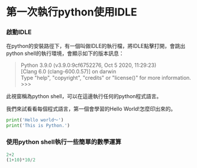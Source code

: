 # 第一次執行python使用IDLE
### 啟動IDLE
在python的安裝路徑下，有一個叫做IDLE的執行檔，將IDLE點擊打開，會跳出python shell的執行環境，會顯示如下的版本訊息：
> Python 3.9.0 (v3.9.0:9cf6752276, Oct  5 2020, 11:29:23) \
  [Clang 6.0 (clang-600.0.57)] on darwin \
  Type "help", "copyright", "credits" or "license()" for more information. \
  \>>>

此視窗稱為python shell，可以在這邊執行任何的python程式語言。

我們來試看看每個程式語言，第一個會學習的Hello World!怎麼印出來的。
```python
print('Hello world～')
print('This is Python.')
```

### 使用python shell執行一些簡單的數學運算
```python
2+2
(1+10)*10/2
```